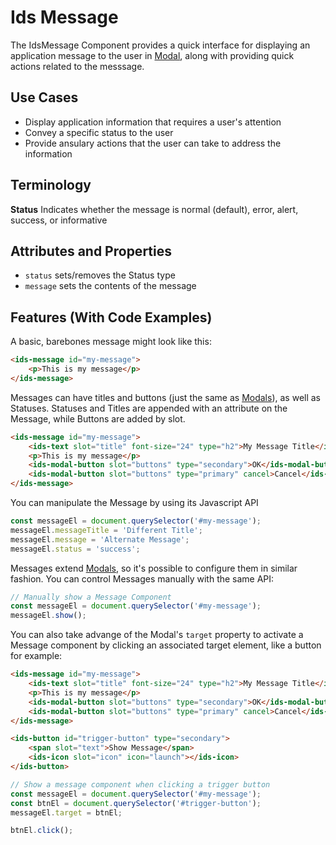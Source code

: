# Ids Message

The IdsMessage Component provides a quick interface for displaying an application message to the user in [Modal]('../ids-modal/README.md'), along with providing quick actions related to the messsage.

## Use Cases

- Display application information that requires a user's attention
- Convey a specific status to the user
- Provide ansulary actions that the user can take to address the information

## Terminology

**Status** Indicates whether the message is normal (default), error, alert, success, or informative

## Attributes and Properties

- `status` sets/removes the Status type
- `message` sets the contents of the message

## Features (With Code Examples)

A basic, barebones message might look like this:

```html
<ids-message id="my-message">
    <p>This is my message</p>
</ids-message>
```

Messages can have titles and buttons (just the same as [Modals](../ids-modal/README.md)), as well as Statuses.  Statuses and Titles are appended with an attribute on the Message, while Buttons are added by slot.

```html
<ids-message id="my-message">
    <ids-text slot="title" font-size="24" type="h2">My Message Title</ids-text>
    <p>This is my message</p>
    <ids-modal-button slot="buttons" type="secondary">OK</ids-modal-button>
    <ids-modal-button slot="buttons" type="primary" cancel>Cancel</ids-modal-button>
</ids-message>
```

You can manipulate the Message by using its Javascript API

```js
const messageEl = document.querySelector('#my-message');
messageEl.messageTitle = 'Different Title';
messageEl.message = 'Alternate Message';
messageEl.status = 'success';
```

Messages extend [Modals](../ids-modal/README.md), so it's possible to configure them in similar fashion.  You can control Messages manually with the same API:

```js
// Manually show a Message Component
const messageEl = document.querySelector('#my-message');
messageEl.show();
```

You can also take advange of the Modal's `target` property to activate a Message component by clicking an associated target element, like a button for example:

```html
<ids-message id="my-message">
    <ids-text slot="title" font-size="24" type="h2">My Message Title</ids-text>
    <p>This is my message</p>
    <ids-modal-button slot="buttons" type="secondary">OK</ids-modal-button>
    <ids-modal-button slot="buttons" type="primary" cancel>Cancel</ids-modal-button>
</ids-message>

<ids-button id="trigger-button" type="secondary">
    <span slot="text">Show Message</span>
    <ids-icon slot="icon" icon="launch"></ids-icon>
</ids-button>
```

```js
// Show a message component when clicking a trigger button
const messageEl = document.querySelector('#my-message');
const btnEl = document.querySelector('#trigger-button');
messageEl.target = btnEl;

btnEl.click();
```

